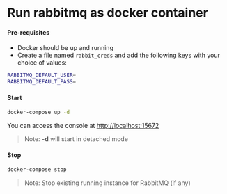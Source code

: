 # Run rabbitmq as docker container

#### Pre-requisites

- Docker should be up and running
- Create a file named `rabbit_creds` and add the following keys with your choice of values:
```sh
RABBITMQ_DEFAULT_USER=
RABBITMQ_DEFAULT_PASS=
```

#### Start
```sh
docker-compose up -d
```

You can access the console at [http://localhost:15672](http://localhost:15672/)

> Note: **-d** will start in detached mode

#### Stop
```sh
docker-compose stop
```

> Note: Stop existing running instance for RabbitMQ (if any)
